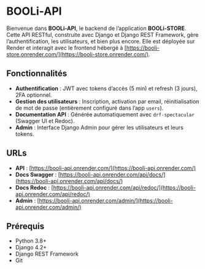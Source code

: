 # BOOLi-API

Bienvenue dans **BOOLi-API**, le backend de l’application **BOOLi-STORE**. Cette API RESTful, construite avec Django et Django REST Framework, gère l’authentification, les utilisateurs, et bien plus encore. Elle est déployée sur Render et interagit avec le frontend hébergé à [https://booli-store.onrender.com/](https://booli-store.onrender.com/).

## Fonctionnalités
- **Authentification** : JWT avec tokens d’accès (5 min) et refresh (3 jours), 2FA optionnel.
- **Gestion des utilisateurs** : Inscription, activation par email, réinitialisation de mot de passe (entièrement configuré dans l’app `users`).
- **Documentation API** : Générée automatiquement avec `drf-spectacular` (Swagger UI et Redoc).
- **Admin** : Interface Django Admin pour gérer les utilisateurs et leurs tokens.

## URLs
- **API** : [https://booli-api.onrender.com/](https://booli-api.onrender.com/)
- **Docs Swagger** : [https://booli-api.onrender.com/api/docs/](https://booli-api.onrender.com/api/docs/)
- **Docs Redoc** : [https://booli-api.onrender.com/api/redoc/](https://booli-api.onrender.com/api/redoc/)
- **Admin** : [https://booli-api.onrender.com/admin/](https://booli-api.onrender.com/admin/)

## Prérequis
- Python 3.8+
- Django 4.2+
- Django REST Framework
- Git

